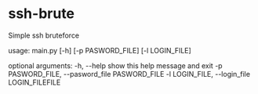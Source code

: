 # ssh-brute
Simple ssh bruteforce

usage: main.py [-h] [-p PASWORD_FILE] [-l LOGIN_FILE]

optional arguments:
-h, --help show this help message and exit
-p PASWORD_FILE, --pasword_file PASWORD_FILE
-l LOGIN_FILE, --login_file LOGIN_FILEFILE
